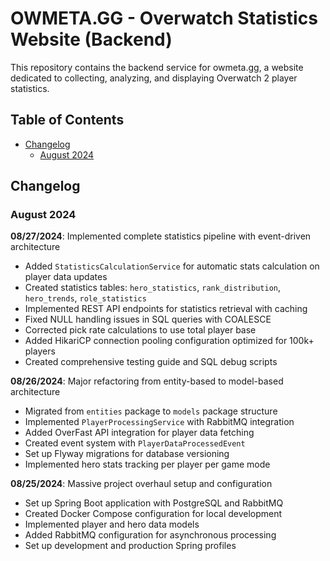 # OWMETA.GG - Overwatch Statistics Website (Backend)

This repository contains the backend service for owmeta.gg, a website dedicated to collecting, analyzing, and displaying Overwatch 2 player statistics. 

## Table of Contents
- [Changelog](#changelog)
  - [August 2024](#august-2024)

## Changelog

### August 2024

**08/27/2024**: Implemented complete statistics pipeline with event-driven architecture
- Added `StatisticsCalculationService` for automatic stats calculation on player data updates
- Created statistics tables: `hero_statistics`, `rank_distribution`, `hero_trends`, `role_statistics`
- Implemented REST API endpoints for statistics retrieval with caching
- Fixed NULL handling issues in SQL queries with COALESCE
- Corrected pick rate calculations to use total player base
- Added HikariCP connection pooling configuration optimized for 100k+ players
- Created comprehensive testing guide and SQL debug scripts

**08/26/2024**: Major refactoring from entity-based to model-based architecture
- Migrated from `entities` package to `models` package structure
- Implemented `PlayerProcessingService` with RabbitMQ integration
- Added OverFast API integration for player data fetching
- Created event system with `PlayerDataProcessedEvent`
- Set up Flyway migrations for database versioning
- Implemented hero stats tracking per player per game mode

**08/25/2024**: Massive project overhaul setup and configuration
- Set up Spring Boot application with PostgreSQL and RabbitMQ
- Created Docker Compose configuration for local development
- Implemented player and hero data models
- Added RabbitMQ configuration for asynchronous processing
- Set up development and production Spring profiles
